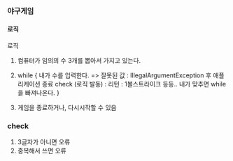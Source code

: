 ### 야구게임
#### 로직
로직
1. 컴퓨터가 임의의 수 3개를 뽑아서 가지고 있는다.
2. while  {
   내가 수를 입력한다. => 잘못된 값 : IllegalArgumentException 후 애플리케이션 종료
   check (로직 발동) : 리턴 : 1볼스트라이크 등등..
   내가 맞추면 while을 빠져나온다.
   }

3. 게임을 종료하거나, 다시시작할 수 있음


### check
1. 3글자가 아니면 오류
2. 중복해서 쓰면 오류